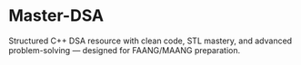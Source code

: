 # Master-DSA
Structured C++ DSA resource with clean code, STL mastery, and advanced problem-solving — designed for FAANG/MAANG preparation.

